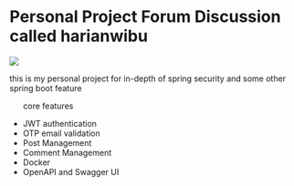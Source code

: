 <h1>Personal Project Forum Discussion called harianwibu</h1>
<img src="https://jie25.s-ul.eu/uTHtEDdA">
<p>this is my personal project for in-depth of spring security and some other spring boot feature</p>
<ul> <p>core features</p>
    <li>JWT authentication</li>
    <li>OTP email validation</li>
    <li>Post Management</li>
    <li>Comment Management</li>
    <li>Docker</li>
    <li>OpenAPI and Swagger UI</li>
    </ul>

